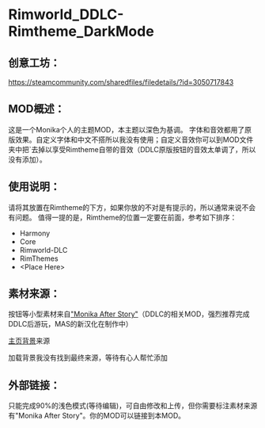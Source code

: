 # Rimworld_DDLC-Rimtheme_DarkMode

## 创意工坊：

https://steamcommunity.com/sharedfiles/filedetails/?id=3050717843	

## MOD概述：

这是一个Monika个人的主题MOD，本主题以深色为基调。
字体和音效都用了原版效果。自定义字体和中文不搭所以我没有使用；自定义音效你可以到MOD文件夹中把`去掉以享受Rimtheme自带的音效（DDLC原版按钮的音效太单调了，所以没有添加）。

## 使用说明：

请将其放置在Rimtheme的下方，如果你放的不对是有提示的，所以通常来说不会有问题。
值得一提的是，Rimtheme的位置一定要在前面，参考如下排序：
* Harmony
* Core
* Rimworld-DLC
* RimThemes
* \<Place Here>

## 素材来源：

按钮等小型素材来自["Monika After Story"](https://www.monikaafterstory.com/)（DDLC的相关MOD，强烈推荐完成DDLC后游玩，MAS的新汉化在制作中）

[主页背景](https://www.pixiv.net/artworks/66770476)来源

加载背景我没有找到最终来源，等待有心人帮忙添加

## 外部链接：
只能完成90%的浅色模式(等待编辑)，可自由修改和上传，但你需要标注素材来源有"Monika After Story"。你的MOD可以链接到本MOD。

